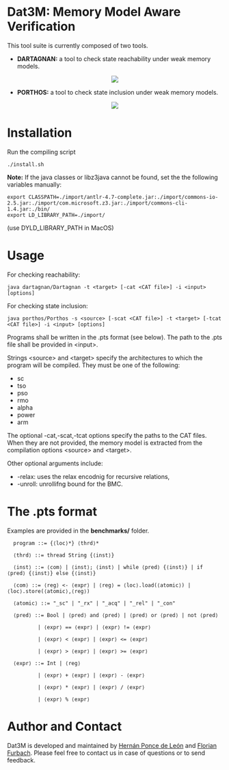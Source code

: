 # Dat3M: Memory Model Aware Verification

This tool suite is currently composed of two tools.

* **DARTAGNAN:** a tool to check state reachability under weak memory models.

<p align="center"> 
<img src="https://github.com/hernanponcedeleon/Dat3M/blob/master/dartagnan/extras/dartagnan_small.jpg">
</p>

* **PORTHOS:** a tool to check state inclusion under weak memory models.

<p align="center"> 
<img src="https://github.com/hernanponcedeleon/Dat3M/blob/master/dartagnan/extras/porthos_small.jpg">
</p>

Installation
======
Run the compiling script
```
./install.sh
```
**Note:** If the java classes or libz3java cannot be found, set the the following variables manually:
```
export CLASSPATH=./import/antlr-4.7-complete.jar:./import/commons-io-2.5.jar:./import/com.microsoft.z3.jar:./import/commons-cli-1.4.jar:./bin/
export LD_LIBRARY_PATH=./import/
```
(use DYLD_LIBRARY_PATH in MacOS)

Usage
======
For checking reachability:
```
java dartagnan/Dartagnan -t <target> [-cat <CAT file>] -i <input> [options]
```
For checking state inclusion:
```
java porthos/Porthos -s <source> [-scat <CAT file>] -t <target> [-tcat <CAT file>] -i <input> [options]
```
Programs shall be written in the .pts format (see below). The path to the .pts file shall be provided in \<input>.

Strings \<source> and \<target> specify the architectures to which the program will be compiled. They must be one of the following: 
- sc
- tso
- pso
- rmo
- alpha
- power
- arm

The optional -cat,-scat,-tcat options specify the paths to the CAT files. When they are not provided, the memory model is extracted from the compilation options \<source> and \<target>.

Other optional arguments include:
- -relax: uses the relax encodnig for recursive relations,
- -unroll: unrollifng bound for the BMC.

The .pts format
======

Examples are provided in the **benchmarks/** folder.
```
  program ::= {⟨loc⟩*} ⟨thrd⟩*

  ⟨thrd⟩ ::= thread String {⟨inst⟩}

  ⟨inst⟩ ::= ⟨com⟩ | ⟨inst⟩; ⟨inst⟩ | while ⟨pred⟩ {⟨inst⟩} | if ⟨pred⟩ {⟨inst⟩} else {⟨inst⟩}

  ⟨com⟩ ::= ⟨reg⟩ <- ⟨expr⟩ | ⟨reg⟩ = ⟨loc⟩.load(⟨atomic⟩) | ⟨loc⟩.store(⟨atomic⟩,⟨reg⟩)
  
  ⟨atomic⟩ ::= "_sc" | "_rx" | "_acq" | "_rel" | "_con"
  
  ⟨pred⟩ ::= Bool | ⟨pred⟩ and ⟨pred⟩ | ⟨pred⟩ or ⟨pred⟩ | not ⟨pred⟩ 
  
          | ⟨expr⟩ == ⟨expr⟩ | ⟨expr⟩ != ⟨expr⟩
          
          | ⟨expr⟩ < ⟨expr⟩ | ⟨expr⟩ <= ⟨expr⟩
          
          | ⟨expr⟩ > ⟨expr⟩ | ⟨expr⟩ >= ⟨expr⟩
  
  ⟨expr⟩ ::= Int | ⟨reg⟩
  
          | ⟨expr⟩ + ⟨expr⟩ | ⟨expr⟩ - ⟨expr⟩
  
          | ⟨expr⟩ * ⟨expr⟩ | ⟨expr⟩ / ⟨expr⟩
          
          | ⟨expr⟩ % ⟨expr⟩ 
  ```

Author and Contact
======
Dat3M is developed and maintained by [Hernán Ponce de León](mailto:ponce@fortiss.org) and [Florian Furbach](mailto:f.furbach@tu-braunschweig.de). Please feel free to contact us in case of questions or to send feedback.
